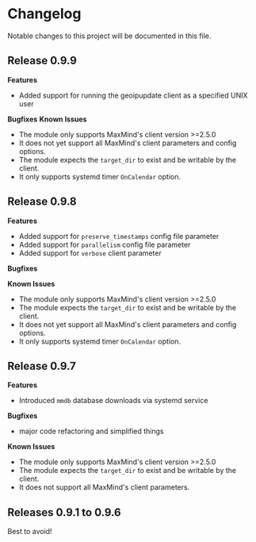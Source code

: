 # Changelog

Notable changes to this project will be documented in this file.

## Release 0.9.9
**Features**
- Added support for running the geoipupdate client as a specified UNIX user

**Bugfixes**
**Known Issues**
- The module only supports MaxMind's client version >=2.5.0
- It does not yet support all MaxMind's client parameters and config options.
- The module expects the `target_dir` to exist and be writable by the client.
- It only supports systemd timer `OnCalendar` option.


## Release 0.9.8
**Features**
- Added support for `preserve_timestamps` config file parameter
- Added support for `parallelism` config file parameter
- Added support for `verbose` client parameter

**Bugfixes**


**Known Issues**
- The module only supports MaxMind's client version >=2.5.0
- The module expects the `target_dir` to exist and be writable by the client.
- It does not yet support all MaxMind's client parameters and config options.
- It only supports systemd timer `OnCalendar` option.


## Release 0.9.7
**Features**
- Introduced `mmdb` database downloads via systemd service

**Bugfixes**
- major code refactoring and simplified things

**Known Issues**
- The module only supports MaxMind's client version >=2.5.0
- The module expects the `target_dir` to exist and be writable by the client.
- It does not support all MaxMind's client parameters.


## Releases 0.9.1 to 0.9.6
Best to avoid!
